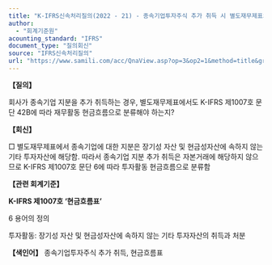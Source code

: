 ```yaml
---
title: "K-IFRS신속처리질의(2022 - 21) - 종속기업투자주식 추가 취득 시 별도재무제표의 현금흐름 분류"
author:
  - "회계기준원"
acounting_standard: "IFRS"
document_type: "질의회신"
source: "IFRS신속처리질의"
url: "https://www.samili.com/acc/QnaView.asp?op=3&op2=1&method=title&group=2124-15;1&orgcode=3&searchword=&page=14&code=K%2DIFRS%EC%8B%A0%EC%86%8D%EC%B2%98%EB%A6%AC%EC%A7%88%EC%9D%98%2D21%3A20220401"
---
```

**【질의】**

  

회사가 종속기업 지분을 추가 취득하는 경우, 별도재무제표에서도 K-IFRS 제1007호 문단 42B에 따라 재무활동 현금흐름으로 분류해야 하는지?

  
  

**【회신】**

  

□ 별도재무제표에서 종속기업에 대한 지분은 장기성 자산 및 현금성자산에 속하지 않는 기타 투자자산에 해당함. 따라서 종속기업 지분 추가 취득은 자본거래에 해당하지 않으므로 K-IFRS 제1007호 문단 6에 따라 투자활동 현금흐름으로 분류함

  
  

**【관련 회계기준】**

  

**K-IFRS 제1007호 ‘현금흐름표’**

  

6 용어의 정의

  

투자활동: 장기성 자산 및 현금성자산에 속하지 않는 기타 투자자산의 취득과 처분

  
  

**【색인어】** 종속기업투자주식 추가 취득, 현금흐름표
